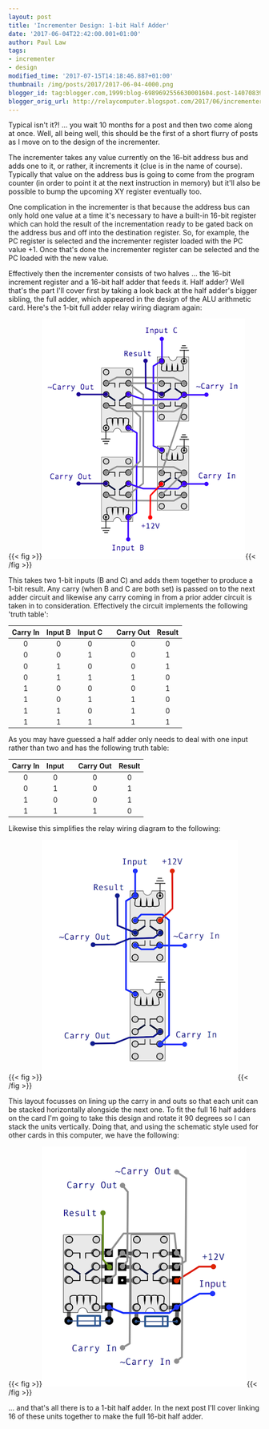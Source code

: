```yaml
---
layout: post
title: 'Incrementer Design: 1-bit Half Adder'
date: '2017-06-04T22:42:00.001+01:00'
author: Paul Law
tags:
- incrementer
- design
modified_time: '2017-07-15T14:18:46.887+01:00'
thumbnail: /img/posts/2017/2017-06-04-4000.png
blogger_id: tag:blogger.com,1999:blog-6989692556630001604.post-1407083931821601984
blogger_orig_url: http://relaycomputer.blogspot.com/2017/06/incrementer-design-1-bit-half-adder.html
---
```


Typical isn't it?! ... you wait 10 months for a post and then two come 
along at once. Well, all being well, this should be the first of a short 
flurry of posts as I move on to the design of the incrementer.

The 
incrementer takes any value currently on the 16-bit address bus and adds one 
to it, or rather, it increments it (clue is in the name of course). Typically 
that value on the address bus is going to come from the program counter (in 
order to point it at the next instruction in memory) but it'll also be 
possible to bump the upcoming XY register eventually too.

One 
complication in the incrementer is that because the address bus can only hold 
one value at a time it's necessary to have a built-in 16-bit register which 
can hold the result of the incrementation ready to be gated back on the 
address bus and off into the destination register. So, for example, the PC 
register is selected and the incrementer register loaded with the PC value +1. 
Once that's done the incrementer register can be selected and the PC loaded 
with the new value.

Effectively then the incrementer consists of 
two halves ... the 16-bit increment register and a 16-bit half adder that 
feeds it. Half adder? Well that's the part I'll cover first by taking a look 
back at the half adder's bigger sibling, the full adder, which appeared in the 
design of the ALU arithmetic card. Here's the 1-bit full adder relay wiring 
diagram again:

{{< fig >}}![1-bit full adder relay diagram](/img/posts/2017/2017-06-04-0000.png){{< /fig >}}

This takes two 
1-bit inputs (B and C) and adds them together to produce a 1-bit result. Any 
carry (when B and C are both set) is passed on to the next adder circuit and 
likewise any carry coming in from a prior adder circuit is taken in to 
consideration. Effectively the circuit implements the following 'truth 
table':

| Carry In | Input B | Input C |   | Carry Out | Result |
| :------: | :-----: | :-----: | - | :-------: | :----: |
| 0        | 0       | 0       |   | 0         | 0      |
| 0        | 0       | 1       |   | 0         | 1      |
| 0        | 1       | 0       |   | 0         | 1      |
| 0        | 1       | 1       |   | 1         | 0      |
| 1        | 0       | 0       |   | 0         | 1      |
| 1        | 0       | 1       |   | 1         | 0      |
| 1        | 1       | 0       |   | 1         | 0      |
| 1        | 1       | 1       |   | 1         | 1      |

As you may have guessed a half adder only needs to deal with one input 
rather than two and has the following truth table:

| Carry In | Input |   | Carry Out | Result |
| :------: | :---: | - | :-------: | :----: |
| 0        | 0     |   | 0         | 0      |
| 0        | 1     |   | 0         | 1      |
| 1        | 0     |   | 0         | 1      |
| 1        | 1     |   | 1         | 0      |

Likewise this simplifies the relay wiring diagram to the following:

{{< fig >}}![1-bit half adder relay diagram](/img/posts/2017/2017-06-04-0001.png){{< /fig >}}

This layout 
focusses on lining up the carry in and outs so that each unit can be stacked 
horizontally alongside the next one. To fit the full 16 half adders on the 
card I'm going to take this design and rotate it 90 degrees so I can stack the 
units vertically. Doing that, and using the schematic style used for other 
cards in this computer, we have the following:

{{< fig >}}![1-bit half adder rotated relay diagram](/img/posts/2017/2017-06-04-0002.png){{< /fig >}}

... and 
that's all there is to a 1-bit half adder. In the next post I'll cover linking 
16 of these units together to make the full 16-bit half adder. 
